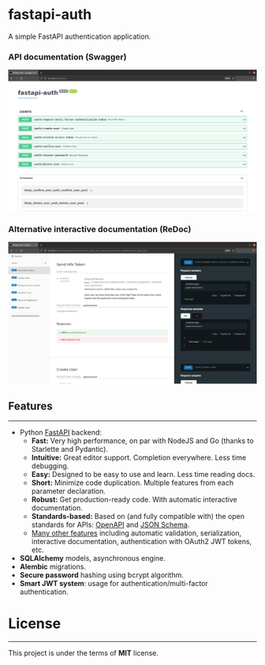 # fastapi-auth

A simple FastAPI authentication application.

### API documentation (Swagger)
![Swagger example](./img/Swagger.png)

### Alternative interactive documentation (ReDoc)
![ReDoc example](./img/ReDoc.png)

## Features
___
* Python [FastAPI](https://github.com/tiangolo/fastapi) backend:
    * **Fast:** Very high performance, on par with NodeJS and Go (thanks to Starlette and Pydantic).
    * **Intuitive:** Great editor support. Completion everywhere. Less time debugging.
    * **Easy:** Designed to be easy to use and learn. Less time reading docs.
    * **Short:** Minimize code duplication. Multiple features from each parameter declaration.
    * **Robust:** Get production-ready code. With automatic interactive documentation.
    * **Standards-based:** Based on (and fully compatible with) the open standards for APIs: [OpenAPI](https://github.com/OAI/OpenAPI-Specification) and [JSON Schema](https://json-schema.org/).
    * [Many other features](https://fastapi.tiangolo.com/features/) including automatic validation, serialization, interactive documentation, authentication with OAuth2 JWT tokens, etc.
* **SQLAlchemy** models, asynchronous engine.
* **Alembic** migrations.
* **Secure password** hashing using bcrypt algorithm.
* **Smart JWT system**: usage for authentication/multi-factor authentication.

# License
___
This project is under the terms of **MIT** license.
